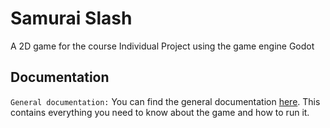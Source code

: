 # Samurai Slash
 A 2D game for the course Individual Project using the game engine Godot
## Documentation
`General documentation:` You can find the general documentation [here](./documentation/general_documentation.pdf). This contains everything you need to know about the game and how to run it.
